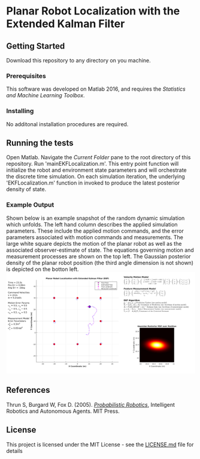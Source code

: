 # Planar Robot Localization with the Extended Kalman Filter

## Getting Started

Download this repository to any directory on you machine. 

### Prerequisites

This software was developed on Matlab 2016, and requires the *Statistics and Machine Learning Toolbox*.

### Installing
No additonal installation procedures are required.

## Running the tests

Open Matlab. 
Navigate the *Current Folder* pane to the root directory of this repository. 
Run 'mainEKFLocalization.m'.
This entry point function will initialize the robot and environment state parameters and will orchestrate the discrete time simulation.
On each simulation iteration, the underlying 'EKFLocalization.m' function in invoked to produce the latest posterior density of state.

### Example Output
Shown below is an example snapshot of the random dynamic simulation which unfolds.
The left hand column describes the applied simulation parameters. 
These include the applied motion commands, and the error parameters associated with motion commands and measurements.
The large white square depicts the motion of the planar robot as well as the associated observer-estimate of state.
The equations governing motion and measurement processes are shown on the top left.
The Gaussian posterior density of the planar robot position (the third angle dimension is not shown) is depicted on the botton left.
![](./Figures/EKFLocalizationSample.png)

## References
Thrun S, Burgard W, Fox D. (2005). [*Probabilistic Robotics*](http://www.probabilistic-robotics.org/), Intelligent Robotics and Autonomous Agents. MIT Press.

## License

This project is licensed under the MIT License - see the [LICENSE.md](LICENSE.md) file for details


